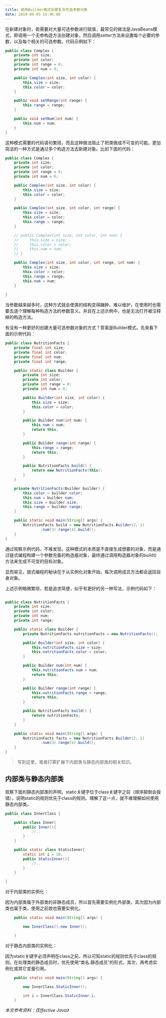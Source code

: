 ```yaml
---
title: 使用Builder模式创建复杂可选参数对象
date: 2019-04-03 15:46:00
---
```

在新建对象时，若需要对大量可选参数进行赋值，最常见的做法是JavaBeans模式，即调用一个无参构造方法创建对象，然后调用setter方法来设置每个必要的参数，以及每个相关的可选参数。代码示例如下：

```java
public class Complex {
    private int size;
    private int color;
    private int range = 0;
    private int num = 0;

    public Complex(int size, int color) {
        this.size = size;
        this.color = color;
    }

    public void setRange(int range) {
        this.range = range;
    }

    public void setNum(int num) {
        this.num = num;
    }
}
```

这种模式需要的代码语句繁琐，而且这种做法阻止了把类做成不可变的可能。更加简洁的一种方式是通过多个构造方法去新建对象。比如下面的代码：

```java
public class Complex {
    private int size;
    private int color;
    private int range = 0;
    private int num = 0;

    public Complex(int size, int color) {
        this.size = size;
        this.color = color;
    }

    public Complex(int size, int color, int range) {
        this.size = size;
        this.color = color;
        this.range = range;
    }

    // public Complex(int size, int color, int num) {
    //     this.size = size;
    //     this.color = color;
    //     this.num = num;
    // }

    public Complex(int size, int color, int range, int num) {
        this.size = size;
        this.color = color;
        this.range = range;
        this.num = num;
    }
    
}
```
当参数越来越多时，这种方式就会使类的结构变得臃肿，难以维护，在使用时也需要去逐个理解每种构造方法的参数意义。并且在上述示例中，也是无法打开被注释掉的构造方法。

有没有一种更好的创建大量可选参数对象的方式？答案是Builder模式。先来看下面的示例代码：

```java
public class NutritionFacts {
    private final int size;
    private final int color;
    private final int num;
    private final int range;

    public static class Builder {
        private int size;
        private int color;
        private int range = 0;
        private int num = 0;

        public Builder(int size, int color) {
            this.size = size;
            this.color = color;
        }

        public Builder num(int num) {
            this.num = num;
            return this;
        }

        public Builder range(int range) {
            this.range = range;
            return this;
        }

        public NutritionFacts build() {
            return new NutritionFacts(this);
        }
    }

    private NutritionFacts(Builder builder) {
        this.color = builder.color;
        this.num = builder.num;
        this.size = builder.size;
        this.range = builder.range;
    }

    public static void main(String[] args) {
        NutritionFacts build = new NutritionFacts.Builder(2, 1)
                .num(3).range(4).build();
    }
}
```
通过观察示例代码，不难发现。这种模式的本质是不直接生成想要的对象，而是通过链式编程构建一个参数完备的构造器对象，最终通过调用构造器对象的build()方法来生成不可变的目标对象。

显而易见，链式编程的秘诀在于从实例化对象开始，每次调用成员方法都会返回自身对象。

上述示例略微繁琐，若是追求简便，似乎有更好的另一种写法，示例代码如下：

```java

public class NutritionFacts {
    private int size;
    private int color;
    private int num;
    private int range;

    public static class Builder {
        private NutritionFacts nutritionFacts = new NutritionFacts();

        public Builder(int size, int color) {
            this.nutritionFacts.size = size;
            this.nutritionFacts.color = color;
        }

        public Builder num(int num) {
            this.nutritionFacts.num = num;
            return this;
        }

        public Builder range(int range) {
            this.nutritionFacts.range = range;
            return this;
        }

        public NutritionFacts build() {
            return nutritionFacts;
        }
    }

    public static void main(String[] args) {
        NutritionFacts facts = new NutritionFacts.Builder(2, 1)
                .num(3).range(4).build();
    }
}
```

> 写到这里，笔者打算扩展下内部类与静态内部类的相关知识。

## 内部类与静态内部类

观察下面的静态内部类的声明，static关键字位于class关键字之前（顺序颠倒会报错），说明static的规则优先于class的规则。理解了这一点，就不难理解如何使用静态内部类。

```java
public class InnerClass {

    public class Inner{
        public Inner(){
            //..
        }
    }

    public static class StaticInner{
        static int i = 10;
        public StaticInner(){
            //..
        }
    }

}

```

对于内部类的实例化：

因为内部类属于外部类的非静态成员，所以首先需要实例化外部类，其次因为内部类也属于类，使用之前故也需要实例化。

```java
    public static void main(String[] args) {

        new InnerClass().new Inner();

    }
```


对于静态内部类的实例化：

因为static关键字必须声明在class之前，所以可知static的规则优先于class的规则。在处理类的静态成员时，优先使用“类名.静态成员”的形式，其次，再考虑实例化或其它变量引用。

```java
    public static void main(String[] args) {

        new InnerClass.StaticInner();

        int i = InnerClass.StaticInner.i;
    }

```


*本文参考资料：《Effective Java》*